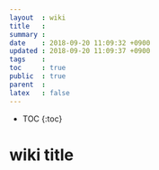 ```yaml
---
layout  : wiki
title   : 
summary : 
date    : 2018-09-20 11:09:32 +0900
updated : 2018-09-20 11:09:37 +0900
tags    : 
toc     : true
public  : true
parent  : 
latex   : false
---
```

* TOC
{:toc}

# wiki title 
